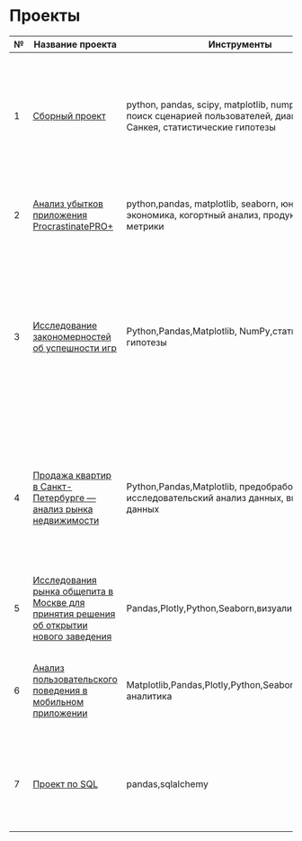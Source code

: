 # Проекты


|№  | Название проекта |Инструменты|Описание проекта|
| - | ---- |------- |----------|
| 1 | [Сборный проект](https://github.com/AnastasiaKoshk/Yandex.Practicum.Portfolio/blob/main/GraduationProject/GraduationProject.ipynb)| python, pandas, scipy, matplotlib, numpy, cmath, поиск сценарией пользователей, диаграмма Санкея, статистические гипотезы|Проведен исследовательский анализ данных и проанализировано влияние событий на совершение целевого события. Выявлены основные сценарии использвания приложения  и установлены различия время между событиями. Также найдена конверсия в целевое событие у данных действий.|
| 2 | [Анализ убытков приложения ProcrastinatePRO+](https://github.com/AnastasiaKoshk/Yandex.Practicum.Portfolio/blob/main/MarketingStrategy/LossAnalysis.ipynb)|python,pandas, matplotlib, seaborn, юнит-экономика, когортный анализ, продуктовые метрики|Проведен анализ данных от ProcrastinatePRO+.Рассчитаны различные метрики, использован когортный анализ: LTV, CAC, Retention rate, DAU, WAU, MAU|
| 3  | [Исследование закономерностей об успешности игр](https://github.com/AnastasiaKoshk/Yandex.Practicum.Portfolio/blob/main/GameDevIndustryAnalysis/GameAnalysis.ipynb)|Python,Pandas,Matplotlib, NumPy,статистические гипотезы|Выявлены параметры, определяющие успешность игры в разных регионах мира. На основании этого подготовлен отчет для магазина компьютерных игр для планирования рекламных кампаний.Составлены портреты пользователей каждого региона. Проверены различные статичтические гипотезы.При анализе использовал критерий Стьюдента для независимых выборок.|
| 4  | [Продажа квартир в Санкт-Петербурге — анализ рынка недвижимости](https://github.com/AnastasiaKoshk/Yandex.Practicum.Portfolio/blob/main/RealEstateAnalysis/Apartmentanalysis.ipynb)|Python,Pandas,Matplotlib, предобработка данных, исследовательский анализ данных, визуализация данных|На основе данных сервиса Яндекс.Недвижимость определена рыночная стоимость объектов недвижимости разного типа, типичные параметры квартир, в зависимости от удаленности от центра. Проведена предобработка данных. Добавлены новые данные. Построены гистограммы, боксплоты, диаграммы рассеивания.|
| 5  |  [Исследования рынка общепита в Москве для принятия решения об открытии нового заведения](https://github.com/AnastasiaKoshk/Yandex.Practicum.Portfolio/blob/main/CateringAnalysis/Cateringanalysis.ipynb)|Pandas,Plotly,Python,Seaborn,визуализация данных|Исследование рынка общественного питания на основе открытых данных, подготовка презентации|
| 6  | [Анализ пользовательского поведения в мобильном приложении](https://github.com/AnastasiaKoshk/Yandex.Practicum.Portfolio/blob/main/MobileAppAnalysis/MobileAnalysis.ipynb)|Matplotlib,Pandas,Plotly,Python,Seaborn,событийная аналитика|На основе данных использования мобильного приложения для продажи продуктов питания проанализировать воронку продаж, а также оценить результаты A/A/B-тестирования|
| 7  | [Проект по SQL](https://github.com/AnastasiaKoshk/Yandex.Practicum.Portfolio/blob/main/SQL/SQL.ipynb)|pandas,sqlalchemy|Проанализирована база данных с информацией о книгах, издательствах, авторах, а также пользовательские обзоры книг. Сформулированы ценностное предложение для нового продукта.|














